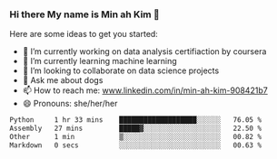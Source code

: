 ### Hi there My name is Min ah Kim 👋

Here are some ideas to get you started:

- 🔭 I’m currently working on data analysis certifiaction by coursera
- 🌱 I’m currently learning machine learning
- 👯 I’m looking to collaborate on data science projects
- 💬 Ask me about dogs
- 📫 How to reach me: www.linkedin.com/in/min-ah-kim-908421b7
- 😄 Pronouns: she/her/her

<!--START_SECTION:waka-->

```txt
Python     1 hr 33 mins    ███████████████████░░░░░░   76.05 %
Assembly   27 mins         █████▓░░░░░░░░░░░░░░░░░░░   22.50 %
Other      1 min           ▒░░░░░░░░░░░░░░░░░░░░░░░░   00.82 %
Markdown   0 secs          ░░░░░░░░░░░░░░░░░░░░░░░░░   00.63 %
```

<!--END_SECTION:waka-->
